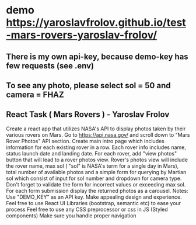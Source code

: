 # demo https://yaroslavfrolov.github.io/test-mars-rovers-yaroslav-frolov/

## There is my own api-key, because demo-key has few requests (see .env)

## To see any photo, please select sol = 50 and camera = FHAZ

## React Task ( Mars Rovers ) - Yaroslav Frolov
Create a react app that utilizes NASA's API to display photos taken by their
various rovers on Mars.
Go to https://api.nasa.gov/ and scroll down to "Mars Rover Photos" API
section.
Create main intro page which includes information for each existing rover in a
row.
Each rover info includes name, status launch date and landing date.
For each rover, add "view photos" button that will lead to a rover photos view.
Rover's photos view will include the rover name, max sol ( "sol" is NASA's term
for a single day in Mars), total number of available photos and a simple form
for querying by Martian sol which consist of input for sol number and
dropdown for camera type. Don't forget to validate the form for incorrect
values or exceeding max sol.
For each form submission display the returned photos as a carousel.
Notes:
Use "DEMO_KEY" as an API key.
Make appealing design and experience. Feel free to use React UI Libraries
(bootstrap, semantic etc) to ease your process
Feel free to use any CSS preprocessor or css in JS Styled components)
Make sure you handle proper navigation
